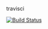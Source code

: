  travisci

[![Build Status](https://travis-ci.org/oomori-you/travisci.svg?branch=develop)](https://travis-ci.org/oomori-you/travisci)

